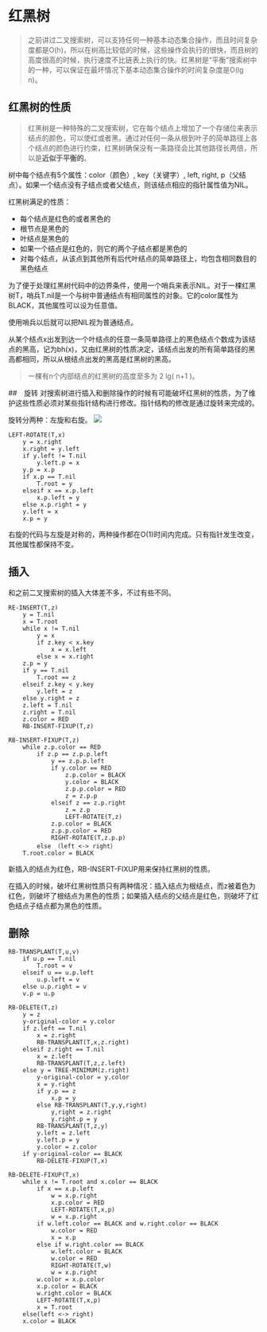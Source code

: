 # 红黑树
> 之前讲过二叉搜索树，可以支持任何一种基本动态集合操作，而且时间复杂度都是O(h)，所以在树高比较低的时候，这些操作会执行的很快，而且树的高度很高的时候，执行速度不比链表上执行的快。红黑树是“平衡”搜索树中的一种，可以保证在最坏情况下基本动态集合操作的时间复杂度是O(lg n)。

## 红黑树的性质
> 红黑树是一种特殊的二叉搜索树，它在每个结点上增加了一个存储位来表示结点的颜色，可以使红或者黑。通过对任何一条从根到叶子的简单路径上各个结点的颜色进行约束，红黑树确保没有一条路径会比其他路径长两倍，所以是**近似于平衡的**。

树中每个结点有5个属性：color（颜色）, key（关键字）, left, right, p（父结点）。如果一个结点没有子结点或者父结点，则该结点相应的指针属性值为NIL。

红黑树满足的性质：

- 每个结点是红色的或者黑色的
- 根节点是黑色的
- 叶结点是黑色的
- 如果一个结点是红色的，则它的两个子结点都是黑色的
- 对每个结点，从该点到其他所有后代叶结点的简单路径上，均包含相同数目的黑色结点

为了便于处理红黑树代码中的边界条件，使用一个哨兵来表示NIL。对于一棵红黑树T，哨兵T.nil是一个与树中普通结点有相同属性的对象。它的color属性为BLACK，其他属性可以设为任意值。

使用哨兵以后就可以把NIL视为普通结点。

从某个结点x出发到达一个叶结点的任意一条简单路径上的黑色结点个数成为该结点的黑高，记为bh(x)，又由红黑树的性质决定，该结点出发的所有简单路径的黑高都相同，所以从根结点出发的黑高是红黑树的黑高。

> 一棵有n个内部结点的红黑树的高度至多为 2 lg( n+1 )。

##　旋转
对搜索树进行插入和删除操作的时候有可能破坏红黑树的性质，为了维护这些性质必须对某些指针结构进行修改。指针结构的修改是通过旋转来完成的。

旋转分两种：左旋和右旋。
![](http://i.imgur.com/9cdLjV5.png)

    LEFT-ROTATE(T,x)
    	y = x.right
    	x.right = y.left
    	if y.left != T.nil
    		y.left.p = x
    	y.p = x.p
    	if x.p == T.nil
    		T.root = y
    	elseif x == x.p.left
    		x.p.left = y
    	else x.p.right = y
    	y.left = x
    	x.p = y
右旋的代码与左旋是对称的，两种操作都在O(1)时间内完成。只有指针发生改变，其他属性都保持不变。

## 插入
和之前二叉搜索树的插入大体差不多，不过有些不同。

    RE-INSERT(T,z)
    	y = T.nil
    	x = T.root
    	while x != T.nil
    		y = x
    		if z.key < x.key
    			x = x.left
    		else x = x.right
    	z.p = y
    	if y == T.nil
    		T.root == z
    	elseif z.key < y.key
    		y.left = z
    	else y.right = z
    	z.left = T.nil
    	z.right = T.nil
    	z.color = RED
    	RB-INSERT-FIXUP(T,z)
    
    RB-INSERT-FIXUP(T,z)
    	while z.p.color == RED
    		if z.p == z.p.p.left
    			y == z.p.p.left
    			if y.color == RED
    				z.p.color = BLACK
    				y.color = BLACK
    				z.p.p.color = RED
    				z = z.p.p
    			elseif z == z.p.right
    				z = z.p
    				LEFT-ROTATE(T,z)
    			z.p.color = BLACK
    			z.p.p.color = RED
    			RIGHT-ROTATE(T,z.p.p)
    		else （left <-> right）
    	T.root.color = BLACK

新插入的结点为红色，RB-INSERT-FIXUP用来保持红黑树的性质。

在插入的时候，破坏红黑树性质只有两种情况：插入结点为根结点，而z被着色为红色，则破坏了根结点为黑色的性质；如果插入结点的父结点是红色，则破坏了红色结点子结点都为黑色的性质。

## 删除

    RB-TRANSPLANT(T,u,v)
    	if u.p == T.nil
    		T.root = v
    	elseif u == u.p.left
    		u.p.left = v
    	else u.p.right = v
    	v.p = u.p
    
    RB-DELETE(T,z)
    	y = z
    	y-original-color = y.color
    	if z.left == T.nil
    		x = z.right
    		RB-TRANSPLANT(T,x,z.right)
    	elseif z.right == T.nil
    		x = z.left
    		RB-TRANSPLANT(T,z,z.left)
    	else y = TREE-MINIMUM(z.right)
    		y-original-color = y.color
    		x = y.right
    		if y.p == z
    			x.p = y
    		else RB-TRANSPLANT(T,y,y,right)
    			y,right = z.right
    			y.right.p = y
    		RB-TRANSPLANT(T,z,y)
    		y.left = z.left
    		y.left.p = y
    		y.color = z.color
    	if y-original-color == BLACK
    		RB-DELETE-FIXUP(T,x)
    
    RB-DELETE-FIXUP(T,x)
    	while x != T.root and x.color == BLACK
    		if x == x.p.left
    			w = x.p.right
    			x.p.color = RED
    			LEFT-ROTATE(T,x,p)
    			w = x.p.right
    		if w.left.color == BLACK and w.right.color == BLACK
    			w.color = RED
    			x = x.p
    		else if w.right.color == BLACK
    			w.left.color = BLACK
    			w.color = RED
    			RIGHT-ROTATE(T,w)
    			w = x.p.right
    		w.color = x.p.color
    		x.p.color = BLACK
    		w.right.color = BLACK
    		LEFT-ROTATE(T,x,p)
    		x = T.root
    	else(left <-> right)
    	x.color = BLACK
